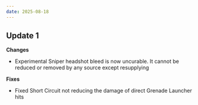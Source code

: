 ```yaml
---
date: 2025-08-18
---
```


## Update 1

**Changes**

* Experimental Sniper headshot bleed is now uncurable. It cannot be reduced or removed by any source except resupplying

**Fixes**

* Fixed Short Circuit not reducing the damage of direct Grenade Launcher hits
